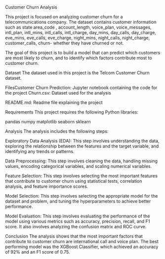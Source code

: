 Customer Churn Analysis


This project is focused on analyzing customer churn for a telecommunications company. The dataset contains customer information such as state	area_code , 
account_length, voice_plan,	voice_messages,	intl_plan, intl_mins, intl_calls, intl_charge, day_mins, day_calls, day_charge, eve_mins, eve_calls,	eve_charge,	night_mins,
night_calls,	night_charge,	customer_calls,	churn- whether they have churned or not.

The goal of this project is to build a model that can predict which customers are most likely to churn, and to identify which factors contribute 
most to customer churn.

Dataset
The dataset used in this project is the Telcom Customer Churn dataset. 

FilesCustomer Churn Prediction: Jupyter notebook containing the code for the project
Churn.csv: Dataset used for the analysis

README.md: Readme file explaining the project

Requirements
This project requires the following Python libraries:

pandas
numpy
matplotlib
seaborn
sklearn

Analysis
The analysis includes the following steps:

Exploratory Data Analysis (EDA): This step involves understanding the data, exploring the relationship between the features and the target variable,
and identifying any trends or patterns.

Data Preprocessing: This step involves cleaning the data, handling missing values, encoding categorical variables, and scaling numerical variables.

Feature Selection: This step involves selecting the most important features that contribute to customer churn using statistical tests, correlation analysis,
and feature importance scores.

Model Selection: This step involves selecting the appropriate model for the dataset and problem, and tuning the hyperparameters to achieve better performance.

Model Evaluation: This step involves evaluating the performance of the model using various metrics such as accuracy, precision, recall, and F1 score.
It also involves analyzing the confusion matrix and ROC curve.

Conclusion
The analysis shows that the most important factors that contribute to customer churn are international call and voice plan. The best performing model was the 
XGBoost Classifier, which achieved an accuracy of 92% and an F1 score of 0.75.
